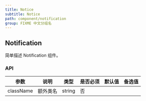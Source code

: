 ```yaml
---
title: Notice
subtitle: Notice
path: component/notification
group: FIXME 中文分组名
---
```


## Notification

简单描述 Notification 组件。

### API

| 参数        |   说明       | 类型     | 是否必须    | 默认值      | 备选值     |
| ------------| ----------- | -------- | ---------- | ---------- | ---------- |
| className   | 额外类名     | string   |  否         |           |            |
